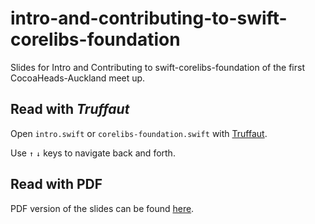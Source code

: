 # intro-and-contributing-to-swift-corelibs-foundation
Slides for Intro and Contributing to swift-corelibs-foundation of the first CocoaHeads-Auckland meet up.

## Read with _Truffaut_

Open `intro.swift` or `corelibs-foundation.swift` with [Truffaut](http://codezerker.software).

Use `↑` `↓` keys to navigate back and forth.

## Read with PDF

PDF version of the slides can be found [here](https://github.com/CocoaHeads-Auckland/intro-and-contributing-to-swift-corelibs-foundation/tree/master/PDFs).
